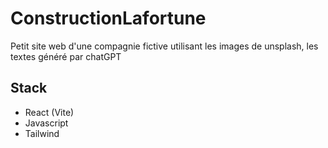 # ConstructionLafortune
Petit site web d'une compagnie fictive utilisant les images de unsplash, les textes généré par chatGPT

## Stack
- React (Vite)
- Javascript
- Tailwind
